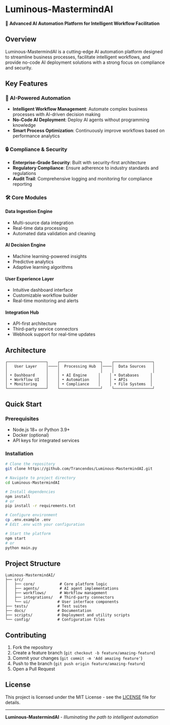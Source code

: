 # Luminous-MastermindAI

🚀 **Advanced AI Automation Platform for Intelligent Workflow Facilitation**

## Overview

Luminous-MastermindAI is a cutting-edge AI automation platform designed to streamline business processes, facilitate intelligent workflows, and provide no-code AI deployment solutions with a strong focus on compliance and security.

## Key Features

### 🤖 AI-Powered Automation
- **Intelligent Workflow Management**: Automate complex business processes with AI-driven decision making
- **No-Code AI Deployment**: Deploy AI agents without programming knowledge
- **Smart Process Optimization**: Continuously improve workflows based on performance analytics

### 🔒 Compliance & Security
- **Enterprise-Grade Security**: Built with security-first architecture
- **Regulatory Compliance**: Ensure adherence to industry standards and regulations
- **Audit Trail**: Comprehensive logging and monitoring for compliance reporting

### 🛠️ Core Modules

#### Data Ingestion Engine
- Multi-source data integration
- Real-time data processing
- Automated data validation and cleaning

#### AI Decision Engine
- Machine learning-powered insights
- Predictive analytics
- Adaptive learning algorithms

#### User Experience Layer
- Intuitive dashboard interface
- Customizable workflow builder
- Real-time monitoring and alerts

#### Integration Hub
- API-first architecture
- Third-party service connectors
- Webhook support for real-time updates

## Architecture

```
┌─────────────────┐    ┌──────────────────┐    ┌─────────────────┐
│   User Layer    │────│  Processing Hub  │────│  Data Sources   │
│                 │    │                  │    │                 │
│ • Dashboard     │    │ • AI Engine     │    │ • Databases     │
│ • Workflow UI   │    │ • Automation    │    │ • APIs          │
│ • Monitoring    │    │ • Compliance    │    │ • File Systems  │
└─────────────────┘    └──────────────────┘    └─────────────────┘
```

## Quick Start

### Prerequisites
- Node.js 18+ or Python 3.9+
- Docker (optional)
- API keys for integrated services

### Installation

```bash
# Clone the repository
git clone https://github.com/Trancendos/Luminous-MastermindAI.git

# Navigate to project directory
cd Luminous-MastermindAI

# Install dependencies
npm install
# or
pip install -r requirements.txt

# Configure environment
cp .env.example .env
# Edit .env with your configuration

# Start the platform
npm start
# or
python main.py
```

## Project Structure

```
Luminous-MastermindAI/
├── src/
│   ├── core/           # Core platform logic
│   ├── agents/         # AI agent implementations
│   ├── workflows/      # Workflow management
│   ├── integrations/   # Third-party connectors
│   └── ui/            # User interface components
├── tests/             # Test suites
├── docs/              # Documentation
├── scripts/           # Deployment and utility scripts
└── config/            # Configuration files
```

## Contributing

1. Fork the repository
2. Create a feature branch (`git checkout -b feature/amazing-feature`)
3. Commit your changes (`git commit -m 'Add amazing feature'`)
4. Push to the branch (`git push origin feature/amazing-feature`)
5. Open a Pull Request

## License

This project is licensed under the MIT License - see the [LICENSE](LICENSE) file for details.

---

**Luminous-MastermindAI** - *Illuminating the path to intelligent automation*
